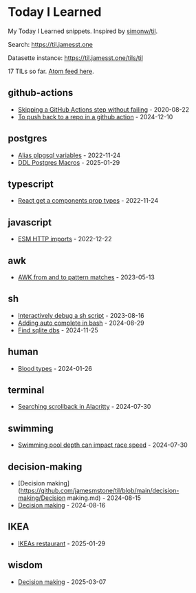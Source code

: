 # Today I Learned

My Today I Learned snippets. Inspired by [simonw/til](https://github.com/simonw/til).

Search: https://til.jamesst.one

Datasette instance:  https://til.jamesst.one/tils/til

<!-- count starts -->17<!-- count ends --> TILs so far. <a href="https://til.jamesst.one/til/feed.atom">Atom feed here</a>.

<!-- index starts -->
## github-actions

* [Skipping a GitHub Actions step without failing](https://github.com/jamesmstone/til/blob/main/github-actions/continue-on-error.md) - 2020-08-22
* [To push back to a repo in a github action](https://github.com/jamesmstone/til/blob/main/github-actions/pushing-back-to-git-repo.md) - 2024-12-10

## postgres

* [Alias plpgsql variables](https://github.com/jamesmstone/til/blob/main/postgres/alias-plpgsql-variables.md) - 2022-11-24
* [DDL Postgres Macros](https://github.com/jamesmstone/til/blob/main/postgres/ddl-macros.md) - 2025-01-29

## typescript

* [React get a components prop types](https://github.com/jamesmstone/til/blob/main/typescript/react-component-prop.md) - 2022-11-24

## javascript

* [ESM HTTP imports](https://github.com/jamesmstone/til/blob/main/javascript/esm-http-imports.md) - 2022-12-22

## awk

* [AWK from and to pattern matches](https://github.com/jamesmstone/til/blob/main/awk/from-to-pattern-match.md) - 2023-05-13

## sh

* [Interactively debug a sh script](https://github.com/jamesmstone/til/blob/main/sh/debugging-sh-scripts.md) - 2023-08-16
* [Adding auto complete in bash](https://github.com/jamesmstone/til/blob/main/sh/auto-completion.md) - 2024-08-29
* [Find sqlite dbs](https://github.com/jamesmstone/til/blob/main/sh/finding-sqlite-dbs.md) - 2024-11-25

## human

* [Blood types](https://github.com/jamesmstone/til/blob/main/human/blood-types.md) - 2024-01-26

## terminal

* [Searching scrollback in Alacritty](https://github.com/jamesmstone/til/blob/main/terminal/search-alacritty.md) - 2024-07-30

## swimming

* [Swimming pool depth can impact race speed](https://github.com/jamesmstone/til/blob/main/swimming/swimming-speed-and-pool.md) - 2024-07-30

## decision-making

* [Decision making](https://github.com/jamesmstone/til/blob/main/decision-making/Decision making.md) - 2024-08-15
* [Decision making](https://github.com/jamesmstone/til/blob/main/decision-making/decision-making.md) - 2024-08-16

## IKEA

* [IKEAs restaurant](https://github.com/jamesmstone/til/blob/main/IKEA/IKEAs-restaurant.md) - 2025-01-29

## wisdom

* [Decision making](https://github.com/jamesmstone/til/blob/main/wisdom/decision-making.md) - 2025-03-07
<!-- index ends -->
